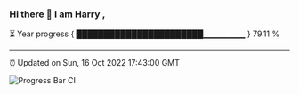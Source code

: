 ### Hi there 👋 I am Harry , 

⏳ Year progress { ███████████████████████▁▁▁▁▁▁▁ } 79.11 %

---

⏰ Updated on Sun, 16 Oct 2022 17:43:00 GMT

![Progress Bar CI](https://github.com/duykhang68/duykhang68/workflows/Progress%20Bar%20CI/badge.svg)
